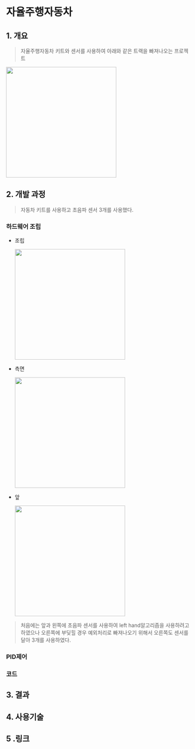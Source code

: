 # 자율주행자동차

## 1. 개요

> 자율주행자동차 키트와 센서를 사용하여 아래와 같은 트랙을 빠져나오는 프로젝트

<img src="/img/track.PNG" width="300" height="300"></img>

## 2. 개발 과정

> 자동차 키트를 사용하고 초음파 센서 3개를 사용했다.

### 하드웨어 조립

* 조립

  <img src="/img/making.jpg" width="300" height="300"></img>

* 측면

  <img src="/img/left.jpg" width="300" height="300"></img>

* 앞

  <img src="/img/front.jpg" width="300" height="300"></img>

> 처음에는 앞과 왼쪽에 초음파 센서를 사용하여 left hand알고리즘을 사용하려고 하였으나 오른쪽에 부딪힐 경우 예외처리로 빠져나오기 위해서 오른쪽도 센서를 달아 3개를 사용하였다.

### PID제어


### 코드


###

## 3. 결과
## 4. 사용기술
## 5 .링크
